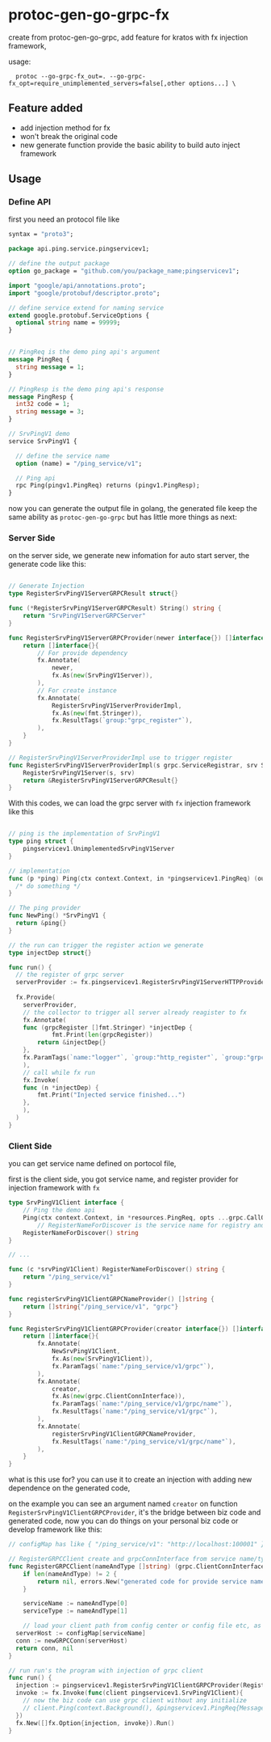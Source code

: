# protoc-gen-go-grpc-fx

create from protoc-gen-go-grpc, add feature for kratos with fx injection framework,

usage:

```
  protoc --go-grpc-fx_out=. --go-grpc-fx_opt=require_unimplemented_servers=false[,other options...] \
```

## Feature added

- add injection method for fx
- won't break the original code
- new generate function provide the basic ability to build  auto inject framework



## Usage

### Define API

first you need an protocol file like

```protobuf
syntax = "proto3";

package api.ping.service.pingservicev1;

// define the output package
option go_package = "github.com/you/package_name;pingservicev1";

import "google/api/annotations.proto";
import "google/protobuf/descriptor.proto";

// define service extend for naming service
extend google.protobuf.ServiceOptions {
  optional string name = 99999;
}


// PingReq is the demo ping api's argument
message PingReq {
  string message = 1;
}

// PingResp is the demo ping api's response
message PingResp {
  int32 code = 1;
  string message = 3;
}

// SrvPingV1 demo
service SrvPingV1 {

  // define the service name
  option (name) = "/ping_service/v1";

  // Ping api
  rpc Ping(pingv1.PingReq) returns (pingv1.PingResp);
}
```



now you can generate the output file in golang, the generated file keep the same ability as `protoc-gen-go-grpc` but has little more things as next:



### Server Side

on the server side, we generate new infomation for auto start server, the generate code like this:



```go

// Generate Injection
type RegisterSrvPingV1ServerGRPCResult struct{}

func (*RegisterSrvPingV1ServerGRPCResult) String() string {
	return "SrvPingV1ServerGRPCServer"
}

func RegisterSrvPingV1ServerGRPCProvider(newer interface{}) []interface{} {
	return []interface{}{
		// For provide dependency
		fx.Annotate(
			newer,
			fx.As(new(SrvPingV1Server)),
		),
		// For create instance
		fx.Annotate(
			RegisterSrvPingV1ServerProviderImpl,
			fx.As(new(fmt.Stringer)),
			fx.ResultTags(`group:"grpc_register"`),
		),
	}
}

// RegisterSrvPingV1ServerProviderImpl use to trigger register
func RegisterSrvPingV1ServerProviderImpl(s grpc.ServiceRegistrar, srv SrvPingV1Server) *RegisterSrvPingV1ServerGRPCResult {
	RegisterSrvPingV1Server(s, srv)
	return &RegisterSrvPingV1ServerGRPCResult{}
}
```



With this codes, we can load the grpc server with `fx`  injection framework like this

```go

// ping is the implementation of SrvPingV1
type ping struct {
	pingservicev1.UnimplementedSrvPingV1Server
}

// implementation
func (p *ping) Ping(ctx context.Context, in *pingservicev1.PingReq) (out *pingservicev1.PingResp, error) { 
  /* do something */ 
}

// The ping provider
func NewPing() *SrvPingV1 {
  return &ping{}
}

// the run can trigger the register action we generate
type injectDep struct{}

func run() {
  // the register of grpc server
  serverProvider := fx.pingservicev1.RegisterSrvPingV1ServerHTTPProvider(NewPing)
  
  fx.Provide(
    serverProvider,
    // the collector to trigger all server already reagister to fx
    fx.Annotate(
	func (grpcRegister []fmt.Stringer) *injectDep {
        	fmt.Print(len(grpcRegister))
		return &injectDep{}
	},
	fx.ParamTags(`name:"logger"`, `group:"http_register"`, `group:"grpc_register"`),
    ),
    // call while fx run
    fx.Invoke(
	func (n *injectDep) {
	    fmt.Print("Injected service finished...")
	},
    ),
  )
}

```




### Client Side

you can get service name defined on portocol file,

first is the client side, you got service name, and register provider for injection framework with `fx`

```go
type SrvPingV1Client interface {
	// Ping the demo api
	Ping(ctx context.Context, in *resources.PingReq, opts ...grpc.CallOption) (*resources.PingResp, error)
        // RegisterNameForDiscover is the service name for registry and service discover
	RegisterNameForDiscover() string
}

// ...

func (c *srvPingV1Client) RegisterNameForDiscover() string {
	return "/ping_service/v1"
}

func registerSrvPingV1ClientGRPCNameProvider() []string {
	return []string{"/ping_service/v1", "grpc"}
}

func RegisterSrvPingV1ClientGRPCProvider(creator interface{}) []interface{} {
	return []interface{}{
		fx.Annotate(
			NewSrvPingV1Client,
			fx.As(new(SrvPingV1Client)),
			fx.ParamTags(`name:"/ping_service/v1/grpc"`),
		),
		fx.Annotate(
			creator,
			fx.As(new(grpc.ClientConnInterface)),
			fx.ParamTags(`name:"/ping_service/v1/grpc/name"`),
			fx.ResultTags(`name:"/ping_service/v1/grpc"`),
		),
		fx.Annotate(
			registerSrvPingV1ClientGRPCNameProvider,
			fx.ResultTags(`name:"/ping_service/v1/grpc/name"`),
		),
	}
}

```

what is this use for? you can use it to create an injection with adding new dependence on the generated code,

on the example you can see an argument named `creator` on function `RegisterSrvPingV1ClientGRPCProvider`, it's the bridge between biz code and generated code, now you can do things on your personal biz code or develop framework like this:



```go
// configMap has like { "/ping_service/v1": "http://localhost:100001" }

// RegisterGRPCClient create and grpcConnInterface from service name/type
func RegisterGRPCClient(nameAndType []string) (grpc.ClientConnInterface, error) {
	if len(nameAndType) != 2 {
		return nil, errors.New("generated code for provide service name with wrong format, we need array like ['service_name', 'grpc']")
	}

	serviceName := nameAndType[0]
	serviceType := nameAndType[1]

	// load your client path from config center or config file etc, as example we define
  serverHost := configMap[serviceName]
  conn := newGRPCConn(serverHost)
  return conn, nil
}

// run run's the program with injection of grpc client
func run() {
  injection := pingservicev1.RegisterSrvPingV1ClientGRPCProvider(RegisterGRPCClient) 	
  invoke := fx.Invoke(func(client pingservicev1.SrvPingV1Client){
    // now the biz code can use grpc client without any initialize
    // client.Ping(context.Background(), &pingservicev1.PingReq{Message: "hello world"})
  })
  fx.New([]fx.Option{injection, invoke}).Run()
}

```



